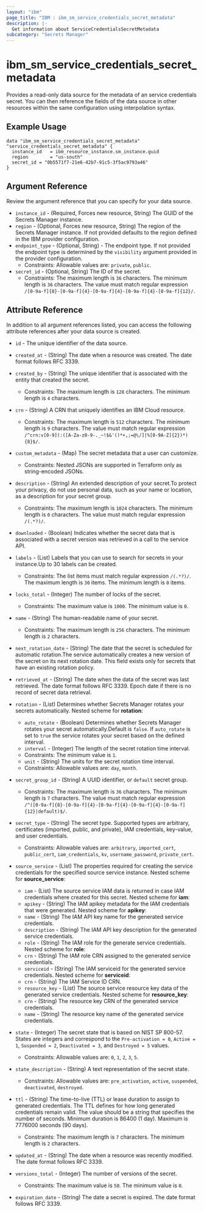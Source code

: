 ```yaml
---
layout: "ibm"
page_title: "IBM : ibm_sm_service_credentials_secret_metadata"
description: |-
  Get information about ServiceCredentialsSecretMetadata
subcategory: "Secrets Manager"
---
```


# ibm_sm_service_credentials_secret_metadata

Provides a read-only data source for the metadata of an service credentials secret. You can then reference the fields of the data source in other resources within the same configuration using interpolation syntax.


## Example Usage

```hcl
data "ibm_sm_service_credentials_secret_metadata" "service_credentials_secret_metadata" {
  instance_id   = ibm_resource_instance.sm_instance.guid
  region        = "us-south"
  secret_id = "0b5571f7-21e6-42b7-91c5-3f5ac9793a46"
}
```

## Argument Reference

Review the argument reference that you can specify for your data source.

* `instance_id` - (Required, Forces new resource, String) The GUID of the Secrets Manager instance.
* `region` - (Optional, Forces new resource, String) The region of the Secrets Manager instance. If not provided defaults to the region defined in the IBM provider configuration.
* `endpoint_type` - (Optional, String) - The endpoint type. If not provided the endpoint type is determined by the `visibility` argument provided in the provider configuration.
    * Constraints: Allowable values are: `private`, `public`.
* `secret_id` - (Optional, String) The ID of the secret.
    * Constraints: The maximum length is `36` characters. The minimum length is `36` characters. The value must match regular expression `/[0-9a-f]{8}-[0-9a-f]{4}-[0-9a-f]{4}-[0-9a-f]{4}-[0-9a-f]{12}/`.

## Attribute Reference

In addition to all argument references listed, you can access the following attribute references after your data source is created.

* `id` - The unique identifier of the data source.

* `created_at` - (String) The date when a resource was created. The date format follows RFC 3339.

* `created_by` - (String) The unique identifier that is associated with the entity that created the secret.
    * Constraints: The maximum length is `128` characters. The minimum length is `4` characters.
    
* `crn` - (String) A CRN that uniquely identifies an IBM Cloud resource.
    * Constraints: The maximum length is `512` characters. The minimum length is `9` characters. The value must match regular expression `/^crn:v[0-9](:([A-Za-z0-9-._~!$&'()*+,;=@\/]|%[0-9A-Z]{2})*){8}$/`.

* `custom_metadata` - (Map) The secret metadata that a user can customize.
  * Constraints: Nested JSONs are supported in Terraform only as string-encoded JSONs.

* `description` - (String) An extended description of your secret.To protect your privacy, do not use personal data, such as your name or location, as a description for your secret group.
    * Constraints: The maximum length is `1024` characters. The minimum length is `0` characters. The value must match regular expression `/(.*?)/`.

* `downloaded` - (Boolean) Indicates whether the secret data that is associated with a secret version was retrieved in a call to the service API.

* `labels` - (List) Labels that you can use to search for secrets in your instance.Up to 30 labels can be created.
    * Constraints: The list items must match regular expression `/(.*?)/`. The maximum length is `30` items. The minimum length is `0` items.

* `locks_total` - (Integer) The number of locks of the secret.
    * Constraints: The maximum value is `1000`. The minimum value is `0`.

* `name` - (String) The human-readable name of your secret.
    * Constraints: The maximum length is `256` characters. The minimum length is `2` characters.

* `next_rotation_date` - (String) The date that the secret is scheduled for automatic rotation.The service automatically creates a new version of the secret on its next rotation date. This field exists only for secrets that have an existing rotation policy.

* `retrieved_at` - (String) The date when the data of the secret was last retrieved. The date format follows RFC 3339. Epoch date if there is no record of secret data retrieval.

* `rotation` - (List) Determines whether Secrets Manager rotates your secrets automatically.
  Nested scheme for **rotation**:
  * `auto_rotate` - (Boolean) Determines whether Secrets Manager rotates your secret automatically.Default is `false`. If `auto_rotate` is set to `true` the service rotates your secret based on the defined interval.
  * `interval` - (Integer) The length of the secret rotation time interval.
  * Constraints: The minimum value is `1`.
  * `unit` - (String) The units for the secret rotation time interval.
  * Constraints: Allowable values are: `day`, `month`.

* `secret_group_id` - (String) A UUID identifier, or `default` secret group.
    * Constraints: The maximum length is `36` characters. The minimum length is `7` characters. The value must match regular expression `/^([0-9a-f]{8}-[0-9a-f]{4}-[0-9a-f]{4}-[0-9a-f]{4}-[0-9a-f]{12}|default)$/`.

* `secret_type` - (String) The secret type. Supported types are arbitrary, certificates (imported, public, and private), IAM credentials, key-value, and user credentials.
    * Constraints: Allowable values are: `arbitrary`, `imported_cert`, `public_cert`, `iam_credentials`, `kv`, `username_password`, `private_cert`.

* `source_service` - (List) The properties required for creating the service credentials for the specified source service instance.
  Nested scheme for **source_service**:
  * `iam` - (List) The source service IAM data is returned in case IAM credentials where created for this secret.
  Nested scheme for **iam**:
  * `apikey` - (String) The IAM apikey metadata for the IAM credentials that were generated.
  Nested scheme for **apikey**:
  * `name` - (String) The IAM API key name for the generated service credentials.
  * `description` - (String) The IAM API key description for the generated service credentials.
  * `role` - (String) The IAM role for the generate service credentials.
  Nested scheme for **role**:
  * `crn` - (String) The IAM role CRN assigned to the generated service credentials.
  * `serviceid` - (String) The IAM serviceid for the generated service credentials.
  Nested scheme for **serviceid**:
  * `crn` - (String) The IAM Service ID CRN.
  * `resource_key` - (List) The source service resource key data of the generated service credentials.
  Nested scheme for **resource_key**:
  * `crn` - (String) The resource key CRN of the generated service credentials.
  * `name` - (String) The resource key name of the generated service credentials.

* `state` - (Integer) The secret state that is based on NIST SP 800-57. States are integers and correspond to the `Pre-activation = 0`, `Active = 1`,  `Suspended = 2`, `Deactivated = 3`, and `Destroyed = 5` values.
    * Constraints: Allowable values are: `0`, `1`, `2`, `3`, `5`.

* `state_description` - (String) A text representation of the secret state.
    * Constraints: Allowable values are: `pre_activation`, `active`, `suspended`, `deactivated`, `destroyed`.

* `ttl` - (String) The time-to-live (TTL) or lease duration to assign to generated credentials. The TTL defines for how long generated credentials remain valid. The value should be a string that specifies the number of seconds. Minimum duration is 86400 (1 day). Maximum is 7776000 seconds (90 days).
    * Constraints: The maximum length is `7` characters. The minimum length is `2` characters.

* `updated_at` - (String) The date when a resource was recently modified. The date format follows RFC 3339.

* `versions_total` - (Integer) The number of versions of the secret.
    * Constraints: The maximum value is `50`. The minimum value is `0`.

* `expiration_date` - (String) The date a secret is expired. The date format follows RFC 3339.

